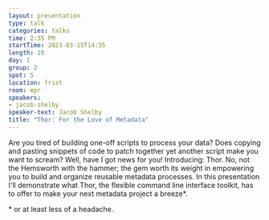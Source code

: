 ```yaml
---
layout: presentation
type: talk
categories: talks
time: 2:35 PM
startTime: 2023-03-15T14:35
length: 10
day: 1
group: 2
spot: 5
location: frist
room: mpr
speakers:
- jacob-shelby
speaker-text: Jacob Shelby
title: "Thor: For the Love of Metadata"
---
```

Are you tired of building one-off scripts to process your data? Does copying and pasting snippets of code to patch together yet another script make you want to scream? Well, have I got news for you! Introducing: Thor. No, not the Hemsworth with the hammer; the gem worth its weight in empowering you to build and organize reusable metadata processes.  In this presentation I'll demonstrate what Thor, the flexible command line interface toolkit, has to offer to make your next metadata project a breeze*.


\* or at least less of a headache.
